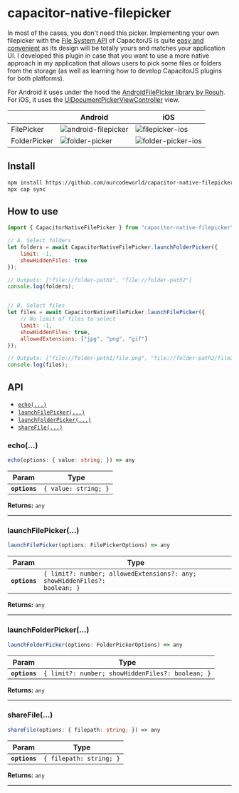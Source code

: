 # capacitor-native-filepicker

In most of the cases, you don't need this picker. Implementing your own filepicker with the [File System API](https://capacitorjs.com/docs/apis/filesystem) of CapacitorJS is quite [easy and convenient](https://www.youtube.com/watch?v=WNte407ArQ0) as its design will be totally yours and matches your application UI. I developed this plugin in case that you want to use a more native approach in my application that allows users to pick some files or folders from the storage (as well as learning how to develop CapacitorJS plugins for both platforms). 

For Android it uses under the hood the [AndroidFilePicker library by Rosuh](https://github.com/rosuH/AndroidFilePicker). For iOS, it uses the [UIDocumentPickerViewController](https://developer.apple.com/documentation/uikit/uidocumentpickerviewcontroller) view.

|   | Android  | iOS  |
|---|---|---|
| FilePicker  | ![android-filepicker](https://user-images.githubusercontent.com/11634719/131224924-b68e20d0-ca53-4869-8f5e-061fb5cda778.png)  | ![filepicker-ios](https://user-images.githubusercontent.com/11634719/131225974-1644f016-b150-4bcb-97af-ff69f55378e4.png)|
| FolderPicker  | ![folder-picker](https://user-images.githubusercontent.com/11634719/131225376-f1ff67a1-8190-4a74-92d0-4e544a8b2b38.png)| ![folder-picker-ios](https://user-images.githubusercontent.com/11634719/131225944-c398a160-48e1-4225-84d9-22cc21a9d64e.png)|


## Install

```bash
npm install https://github.com/ourcodeworld/capacitor-native-filepicker
npx cap sync
```

## How to use

```javascript
import { CapacitorNativeFilePicker } from "capacitor-native-filepicker"; 

// A. Select folders
let folders = await CapacitorNativeFilePicker.launchFolderPicker({
    limit: -1,
    showHiddenFiles: true
});

// Outputs: ["file://folder-path1", "file://folder-path2"]
console.log(folders);


// B. Select files
let files = await CapacitorNativeFilePicker.launchFilePicker({
    // No limit of files to select
    limit: -1,
    showHiddenFiles: true,
    allowedExtensions: ["jpg", "png", "gif"]
});

// Outputs: ["file://folder-path1/file.png", "file://folder-path2/file2.jpg"]
console.log(files);
```

## API

<docgen-index>

* [`echo(...)`](#echo)
* [`launchFilePicker(...)`](#launchfilepicker)
* [`launchFolderPicker(...)`](#launchfolderpicker)
* [`shareFile(...)`](#sharefile)

</docgen-index>

<docgen-api>
<!--Update the source file JSDoc comments and rerun docgen to update the docs below-->

### echo(...)

```typescript
echo(options: { value: string; }) => any
```

| Param         | Type                            |
| ------------- | ------------------------------- |
| **`options`** | <code>{ value: string; }</code> |

**Returns:** <code>any</code>

--------------------


### launchFilePicker(...)

```typescript
launchFilePicker(options: FilePickerOptions) => any
```

| Param         | Type                                                                                 |
| ------------- | ------------------------------------------------------------------------------------ |
| **`options`** | <code>{ limit?: number; allowedExtensions?: any; showHiddenFiles?: boolean; }</code> |

**Returns:** <code>any</code>

--------------------


### launchFolderPicker(...)

```typescript
launchFolderPicker(options: FolderPickerOptions) => any
```

| Param         | Type                                                        |
| ------------- | ----------------------------------------------------------- |
| **`options`** | <code>{ limit?: number; showHiddenFiles?: boolean; }</code> |

**Returns:** <code>any</code>

--------------------


### shareFile(...)

```typescript
shareFile(options: { filepath: string; }) => any
```

| Param         | Type                               |
| ------------- | ---------------------------------- |
| **`options`** | <code>{ filepath: string; }</code> |

**Returns:** <code>any</code>

--------------------

</docgen-api>
